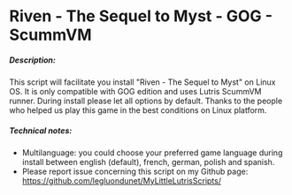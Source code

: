 # Riven - The Sequel to Myst - GOG - ScummVM

##### Description:
This script will facilitate you install "Riven - The Sequel to Myst" on Linux OS.
It is only compatible with GOG edition and uses Lutris ScummVM runner. 
During install please let all options by default.
Thanks to the people who helped us play this game in the best conditions on Linux platform.

##### Technical notes:
- Multilanguage: you could choose your preferred game language during install between english (default), french, german, polish and spanish.
- Please report issue concerning this script on my Github page:
https://github.com/legluondunet/MyLittleLutrisScripts/
